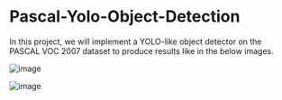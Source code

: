 # Pascal-Yolo-Object-Detection

In this project, we will implement a YOLO-like object detector on the PASCAL VOC 2007 dataset to produce results like in the below images.

![image](https://user-images.githubusercontent.com/98642342/235662358-183870ce-7d28-4665-83f6-64f82470de0c.png) 

![image](https://user-images.githubusercontent.com/98642342/235662487-eee70ee6-ca78-4474-8df9-f1e34c8a9ea5.png)

